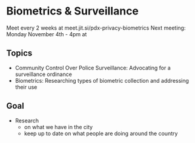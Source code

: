 # Biometrics & Surveillance

Meet every 2 weeks at meet.jit.si/pdx-privacy-biometrics
Next meeting: Monday November 4th - 4pm at 

## Topics

* Community Control Over Police Surveillance: Advocating for a surveillance ordinance 
* Biometrics: Researching types of biometric collection and addressing their use 


## Goal

* Research 
  * on what we have in the city
  * keep up to date on what people are doing around the country
